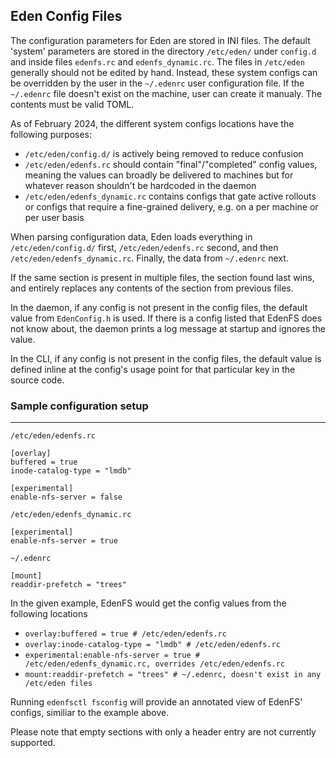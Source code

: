 ## Eden Config Files

The configuration parameters for Eden are stored in INI files. The default
'system' parameters are stored in the directory `/etc/eden/` under `config.d`
and inside files `edenfs.rc` and `edenfs_dynamic.rc`. The files in `/etc/eden`
generally should not be edited by hand. Instead, these system configs can be
overridden by the user in the `~/.edenrc` user configuration file. If the
`~/.edenrc` file doesn't exist on the machine, user can create it manualy. The
contents must be valid TOML.

As of February 2024, the different system configs locations have the following
purposes:

- `/etc/eden/config.d/` is actively being removed to reduce confusion
- `/etc/eden/edenfs.rc` should contain "final"/"completed" config values,
  meaning the values can broadly be delivered to machines but for whatever
  reason shouldn't be hardcoded in the daemon
- `/etc/eden/edenfs_dynamic.rc` contains configs that gate active rollouts or
  configs that require a fine-grained delivery, e.g. on a per machine or per
  user basis

When parsing configuration data, Eden loads everything in `/etc/eden/config.d/`
first, `/etc/eden/edenfs.rc` second, and then `/etc/eden/edenfs_dynamic.rc`.
Finally, the data from `~/.edenrc` next.

If the same section is present in multiple files, the section found last wins,
and entirely replaces any contents of the section from previous files.

In the daemon, if any config is not present in the config files, the default
value from `EdenConfig.h` is used. If there is a config listed that EdenFS does
not know about, the daemon prints a log message at startup and ignores the
value.

In the CLI, if any config is not present in the config files, the default value
is defined inline at the config's usage point for that particular key in the
source code.

### Sample configuration setup

---

`/etc/eden/edenfs.rc`

```
[overlay]
buffered = true
inode-catalog-type = "lmdb"

[experimental]
enable-nfs-server = false
```

`/etc/eden/edenfs_dynamic.rc`

```
[experimental]
enable-nfs-server = true
```

`~/.edenrc`

```
[mount]
readdir-prefetch = "trees"
```

In the given example, EdenFS would get the config values from the following
locations

- `overlay:buffered = true # /etc/eden/edenfs.rc`
- `overlay:inode-catalog-type = "lmdb" # /etc/eden/edenfs.rc`
- `experimental:enable-nfs-server = true # /etc/eden/edenfs_dynamic.rc, overrides /etc/eden/edenfs.rc`
- `mount:readdir-prefetch = "trees" # ~/.edenrc, doesn't exist in any /etc/eden files`

Running `edenfsctl fsconfig` will provide an annotated view of EdenFS' configs,
similiar to the example above.

Please note that empty sections with only a header entry are not currently
supported.
